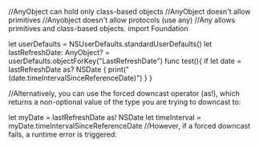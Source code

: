 //AnyObject can hold only class-based objects
//AnyObject doesn't allow primitives
//Anyobject doesn't allow protocols (use any)
//Any allows primitives and class-based objects.
import Foundation

let userDefaults = NSUserDefaults.standardUserDefaults()
let lastRefreshDate: AnyObject? = userDefaults.objectForKey("LastRefreshDate")
func test(){
    if let date = lastRefreshDate as? NSDate {
        print("\(date.timeIntervalSinceReferenceDate)")
    }
}



//Alternatively, you can use the forced downcast operator (as!), which returns a non-optional value of the type you are trying to downcast to:

let myDate = lastRefreshDate as! NSDate
let timeInterval = myDate.timeIntervalSinceReferenceDate
//However, if a forced downcast fails, a runtime error is triggered: